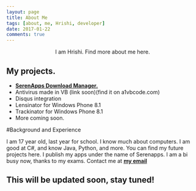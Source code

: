 ```yaml
---
layout: page
title: About Me
tags: [about, me, Hrishi, developer]
date: 2017-01-22
comments: true
---
```

    
<center>I am Hrishi. Find more about me here.</center>

## My projects.
* <a href="http://www.softpedia.com/get/Internet/Download-Managers/SerenApps-Download-Manager.shtml"><b>SerenApps Download Manager.</b></a>
* Antivirus made in VB (link soon)(find it on a1vbcode.com)
* Disqus integration
* Lensinator for Windows Phone 8.1
* Trackinator for Windows Phone 8.1
* More coming soon. 

#Background and Experience

I am 17 year old, last year for school. I know much about computers. I am good at C#, and know Java, Python, and more. You can find my future projects here. I publish my apps under the name of Serenapps. I am a bi busy now, thanks to my exams.
Contact me at <a href="mailto:hrishipatel99@gmail.com"><b>my email</b></a>

## This will be updated soon, stay tuned!

